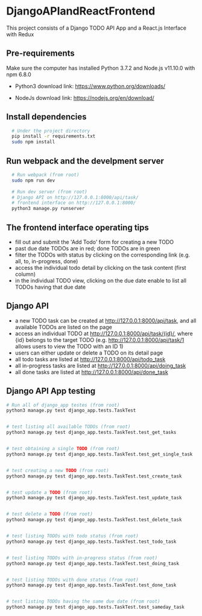 # DjangoAPIandReactFrontend

This project consists of a Django TODO API App and a React.js Interface with Redux

## Pre-requirements
Make sure the computer has installed Python 3.7.2 and Node.js v11.10.0 with npm 6.8.0

  - Python3 download link: https://www.python.org/downloads/

  - NodeJs download link: https://nodejs.org/en/download/


## Install dependencies
```sh
  # Under the project directory
  pip install -r requirements.txt
  sudo npm install
```

## Run webpack and the develpment server
```sh
  # Run webpack (from root)
  sudo npm run dev
  
  # Run dev server (from root)
  # Django API on http://127.0.0.1:8000/api/task/
  # frontend interface on http://127.0.0.1:8000/
  python3 manage.py runserver
```

## The frontend interface operating tips
  - fill out and submit the 'Add Todo' form for creating a new TODO
  - past due date TODOs are in red; done TODOs are in green
  - filter the TODOs with status by clicking on the corresponding link (e.g. all, to, in-progress, done)
  - access the individual todo detail by clicking on the task content (first column)
  - in the individual TODO view, clicking on the due date enable to list all TODOs having that due date
  
## Django API
  - a new TODO task can be created at http://127.0.0.1:8000/api/task, and all available TODOs are listed on the page
  - access an individual TODO at http://127.0.0.1:8000/api/task/{id}/, where {id} belongs to the target TODO (e.g. http://127.0.0.1:8000/api/task/1 allows users to view the TODO with an ID 1)
  - users can either update or delete a TODO on its detail page
  - all todo tasks are listed at http://127.0.0.1:8000/api/todo_task
  - all in-progress tasks are listed at http://127.0.0.1:8000/api/doing_task
  - all done tasks are listed at http://127.0.0.1:8000/api/done_task
  
## Django API App testing
```sh
# Run all of django_app testes (from root)
python3 manage.py test django_app.tests.TaskTest


# test listing all available TODOs (from root)
python3 manage.py test django_app.tests.TaskTest.test_get_tasks


# test obtaining a single TODO (from root)
python3 manage.py test django_app.tests.TaskTest.test_get_single_task


# test creating a new TODO (from root)
python3 manage.py test django_app.tests.TaskTest.test_create_task


# test update a TODO (from root)
python3 manage.py test django_app.tests.TaskTest.test_update_task


# test delete a TODO (from root)
python3 manage.py test django_app.tests.TaskTest.test_delete_task


# test listing TODOs with todo status (from root)
python3 manage.py test django_app.tests.TaskTest.test_todo_task


# test listing TODOs with in-progress status (from root)
python3 manage.py test django_app.tests.TaskTest.test_doing_task


# test listing TODOs with done status (from root)
python3 manage.py test django_app.tests.TaskTest.test_done_task


# test listing TODOs having the same due date (from root)
python3 manage.py test django_app.tests.TaskTest.test_sameday_task
```
